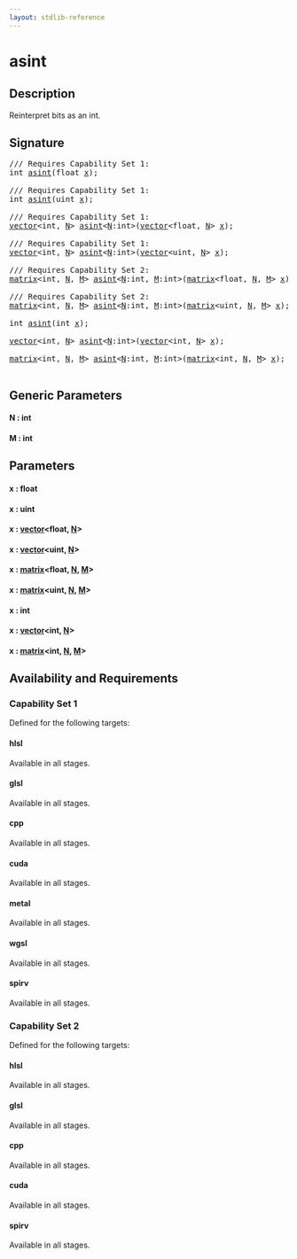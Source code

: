 ```yaml
---
layout: stdlib-reference
---
```


# asint

## Description

Reinterpret bits as an int.




## Signature 

<pre>
/// Requires Capability Set 1:
<span class="code_keyword">int</span> <a href="asint.md">asint</a>(<span class="code_keyword">float</span> <a href="asint.md#decl-x" class="code_param">x</a>);

/// Requires Capability Set 1:
<span class="code_keyword">int</span> <a href="asint.md">asint</a>(<span class="code_keyword">uint</span> <a href="asint.md#decl-x" class="code_param">x</a>);

/// Requires Capability Set 1:
<a href="../types/vector/index.md" class="code_type">vector</a>&lt;<span class="code_keyword">int</span>, <a href="asint.md#decl-N" class="code_var">N</a>&gt; <a href="asint.md">asint</a>&lt;<a href="asint.md#decl-N" class="code_var">N</a>:<span class="code_keyword">int</span>&gt;(<a href="../types/vector/index.md" class="code_type">vector</a>&lt;<span class="code_keyword">float</span>, <a href="asint.md#decl-N" class="code_var">N</a>&gt; <a href="asint.md#decl-x" class="code_param">x</a>);

/// Requires Capability Set 1:
<a href="../types/vector/index.md" class="code_type">vector</a>&lt;<span class="code_keyword">int</span>, <a href="asint.md#decl-N" class="code_var">N</a>&gt; <a href="asint.md">asint</a>&lt;<a href="asint.md#decl-N" class="code_var">N</a>:<span class="code_keyword">int</span>&gt;(<a href="../types/vector/index.md" class="code_type">vector</a>&lt;<span class="code_keyword">uint</span>, <a href="asint.md#decl-N" class="code_var">N</a>&gt; <a href="asint.md#decl-x" class="code_param">x</a>);

/// Requires Capability Set 2:
<a href="../types/matrix/index.md" class="code_type">matrix</a>&lt;<span class="code_keyword">int</span>, <a href="asint.md#decl-N" class="code_var">N</a>, <a href="asint.md#decl-M" class="code_var">M</a>&gt; <a href="asint.md">asint</a>&lt;<a href="asint.md#decl-N" class="code_var">N</a>:<span class="code_keyword">int</span>, <a href="asint.md#decl-M" class="code_var">M</a>:<span class="code_keyword">int</span>&gt;(<a href="../types/matrix/index.md" class="code_type">matrix</a>&lt;<span class="code_keyword">float</span>, <a href="asint.md#decl-N" class="code_var">N</a>, <a href="asint.md#decl-M" class="code_var">M</a>&gt; <a href="asint.md#decl-x" class="code_param">x</a>);

/// Requires Capability Set 2:
<a href="../types/matrix/index.md" class="code_type">matrix</a>&lt;<span class="code_keyword">int</span>, <a href="asint.md#decl-N" class="code_var">N</a>, <a href="asint.md#decl-M" class="code_var">M</a>&gt; <a href="asint.md">asint</a>&lt;<a href="asint.md#decl-N" class="code_var">N</a>:<span class="code_keyword">int</span>, <a href="asint.md#decl-M" class="code_var">M</a>:<span class="code_keyword">int</span>&gt;(<a href="../types/matrix/index.md" class="code_type">matrix</a>&lt;<span class="code_keyword">uint</span>, <a href="asint.md#decl-N" class="code_var">N</a>, <a href="asint.md#decl-M" class="code_var">M</a>&gt; <a href="asint.md#decl-x" class="code_param">x</a>);

<span class="code_keyword">int</span> <a href="asint.md">asint</a>(<span class="code_keyword">int</span> <a href="asint.md#decl-x" class="code_param">x</a>);

<a href="../types/vector/index.md" class="code_type">vector</a>&lt;<span class="code_keyword">int</span>, <a href="asint.md#decl-N" class="code_var">N</a>&gt; <a href="asint.md">asint</a>&lt;<a href="asint.md#decl-N" class="code_var">N</a>:<span class="code_keyword">int</span>&gt;(<a href="../types/vector/index.md" class="code_type">vector</a>&lt;<span class="code_keyword">int</span>, <a href="asint.md#decl-N" class="code_var">N</a>&gt; <a href="asint.md#decl-x" class="code_param">x</a>);

<a href="../types/matrix/index.md" class="code_type">matrix</a>&lt;<span class="code_keyword">int</span>, <a href="asint.md#decl-N" class="code_var">N</a>, <a href="asint.md#decl-M" class="code_var">M</a>&gt; <a href="asint.md">asint</a>&lt;<a href="asint.md#decl-N" class="code_var">N</a>:<span class="code_keyword">int</span>, <a href="asint.md#decl-M" class="code_var">M</a>:<span class="code_keyword">int</span>&gt;(<a href="../types/matrix/index.md" class="code_type">matrix</a>&lt;<span class="code_keyword">int</span>, <a href="asint.md#decl-N" class="code_var">N</a>, <a href="asint.md#decl-M" class="code_var">M</a>&gt; <a href="asint.md#decl-x" class="code_param">x</a>);

</pre>

## Generic Parameters

####  <a id="decl-N"></a>N  : int
####  <a id="decl-M"></a>M  : int

## Parameters

####  <a id="decl-x"></a>x  : float
####  <a id="decl-x"></a>x  : uint
####  <a id="decl-x"></a>x  : [vector](../types/vector/index.md)\<float, [N](../types/vector/index.md#decl-N)\>
####  <a id="decl-x"></a>x  : [vector](../types/vector/index.md)\<uint, [N](../types/vector/index.md#decl-N)\>
####  <a id="decl-x"></a>x  : [matrix](../types/matrix/index.md)\<float, [N](../types/matrix/index.md#decl-N), [M](../types/matrix/index.md#decl-M)\>
####  <a id="decl-x"></a>x  : [matrix](../types/matrix/index.md)\<uint, [N](../types/matrix/index.md#decl-N), [M](../types/matrix/index.md#decl-M)\>
####  <a id="decl-x"></a>x  : int
####  <a id="decl-x"></a>x  : [vector](../types/vector/index.md)\<int, [N](../types/vector/index.md#decl-N)\>
####  <a id="decl-x"></a>x  : [matrix](../types/matrix/index.md)\<int, [N](../types/matrix/index.md#decl-N), [M](../types/matrix/index.md#decl-M)\>

## Availability and Requirements

### Capability Set 1

Defined for the following targets:

#### hlsl
Available in all stages.

#### glsl
Available in all stages.

#### cpp
Available in all stages.

#### cuda
Available in all stages.

#### metal
Available in all stages.

#### wgsl
Available in all stages.

#### spirv
Available in all stages.


### Capability Set 2

Defined for the following targets:

#### hlsl
Available in all stages.

#### glsl
Available in all stages.

#### cpp
Available in all stages.

#### cuda
Available in all stages.

#### spirv
Available in all stages.




<script>
// Fix .md links to .html when on ReadTheDocs
if (window.location.hostname.includes('readthedocs') || 
    window.location.hostname.includes('rtfd.io')) {
  document.addEventListener('DOMContentLoaded', function() {
    const links = document.querySelectorAll('a');
    links.forEach(link => {
      if (link.getAttribute('href') && link.getAttribute('href').endsWith('.md')) {
        link.href = link.href.replace(/\.md($|#|\?)/, '.html$1');
      }
    });
  });
}
</script>
